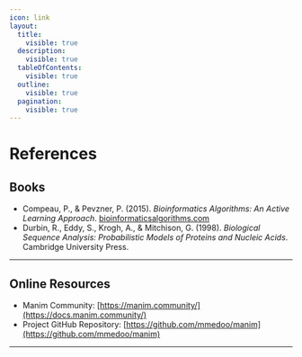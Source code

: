 ```yaml
---
icon: link
layout:
  title:
    visible: true
  description:
    visible: true
  tableOfContents:
    visible: true
  outline:
    visible: true
  pagination:
    visible: true
---
```


# References

## Books

* Compeau, P., & Pevzner, P. (2015). _Bioinformatics Algorithms: An Active Learning Approach_. [bioinformaticsalgorithms.com](https://bioinformaticsalgorithms.com/)
* Durbin, R., Eddy, S., Krogh, A., & Mitchison, G. (1998). _Biological Sequence Analysis: Probabilistic Models of Proteins and Nucleic Acids_. Cambridge University Press.

***

## Online Resources &#x20;

* Manim Community: [https://manim.community/](https://docs.manim.community/)
* Project GitHub Repository: [https://github.com/mmedoo/manim](https://github.com/mmedoo/manim)

***
